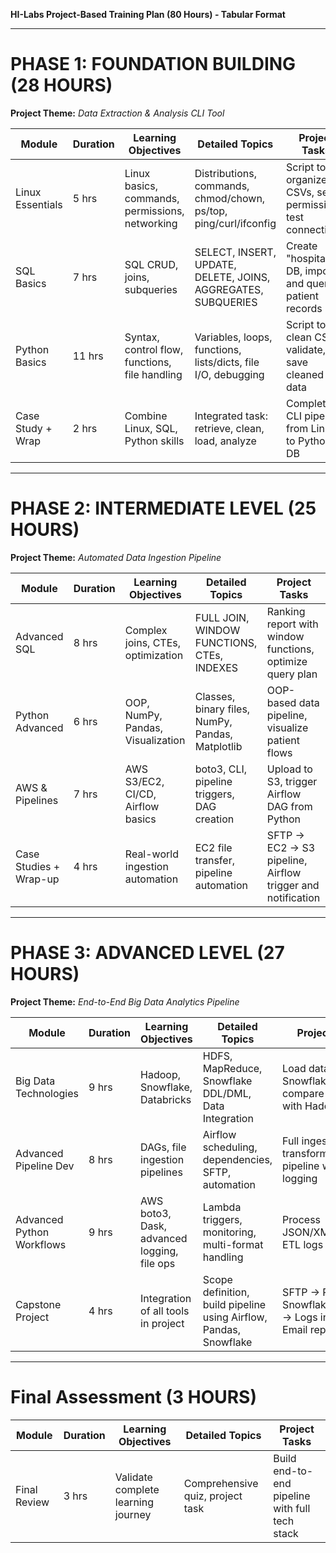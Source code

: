**HI-Labs Project-Based Training Plan (80 Hours) - Tabular Format**

---

# **PHASE 1: FOUNDATION BUILDING (28 HOURS)**
**Project Theme:** *Data Extraction & Analysis CLI Tool*

| Module            | Duration | Learning Objectives                                   | Detailed Topics                                                                                  | Project Tasks                                                                 |
|-------------------|----------|--------------------------------------------------------|---------------------------------------------------------------------------------------------------|---------------------------------------------------------------------------------|
| Linux Essentials  | 5 hrs    | Linux basics, commands, permissions, networking       | Distributions, commands, chmod/chown, ps/top, ping/curl/ifconfig                                | Script to organize CSVs, set permissions, test connectivity                    |
| SQL Basics        | 7 hrs    | SQL CRUD, joins, subqueries                           | SELECT, INSERT, UPDATE, DELETE, JOINS, AGGREGATES, SUBQUERIES                                   | Create "hospital" DB, import and query patient records                        |
| Python Basics     | 11 hrs   | Syntax, control flow, functions, file handling        | Variables, loops, functions, lists/dicts, file I/O, debugging                                    | Script to clean CSVs, validate, and save cleaned data                         |
| Case Study + Wrap | 2 hrs    | Combine Linux, SQL, Python skills                     | Integrated task: retrieve, clean, load, analyze                                                  | Complete CLI pipeline from Linux to Python to DB                              |

---

# **PHASE 2: INTERMEDIATE LEVEL (25 HOURS)**
**Project Theme:** *Automated Data Ingestion Pipeline*

| Module                 | Duration | Learning Objectives                                 | Detailed Topics                                                                                  | Project Tasks                                                                 |
|------------------------|----------|----------------------------------------------------|---------------------------------------------------------------------------------------------------|---------------------------------------------------------------------------------|
| Advanced SQL           | 8 hrs    | Complex joins, CTEs, optimization                   | FULL JOIN, WINDOW FUNCTIONS, CTEs, INDEXES                                                       | Ranking report with window functions, optimize query plan                    |
| Python Advanced        | 6 hrs    | OOP, NumPy, Pandas, Visualization                   | Classes, binary files, NumPy, Pandas, Matplotlib                                                 | OOP-based data pipeline, visualize patient flows                              |
| AWS & Pipelines        | 7 hrs    | AWS S3/EC2, CI/CD, Airflow basics                  | boto3, CLI, pipeline triggers, DAG creation                                                      | Upload to S3, trigger Airflow DAG from Python                                 |
| Case Studies + Wrap-up | 4 hrs    | Real-world ingestion automation                     | EC2 file transfer, pipeline automation                                                           | SFTP → EC2 → S3 pipeline, Airflow trigger and notification                    |

---

# **PHASE 3: ADVANCED LEVEL (27 HOURS)**
**Project Theme:** *End-to-End Big Data Analytics Pipeline*

| Module                  | Duration | Learning Objectives                                 | Detailed Topics                                                                                  | Project Tasks                                                                 |
|-------------------------|----------|----------------------------------------------------|---------------------------------------------------------------------------------------------------|---------------------------------------------------------------------------------|
| Big Data Technologies   | 9 hrs    | Hadoop, Snowflake, Databricks                      | HDFS, MapReduce, Snowflake DDL/DML, Data Integration                                             | Load data into Snowflake, compare analytics with Hadoop                        |
| Advanced Pipeline Dev   | 8 hrs    | DAGs, file ingestion pipelines                     | Airflow scheduling, dependencies, SFTP, automation                                               | Full ingestion to transformation pipeline with DAG & logging                  |
| Advanced Python Workflows | 9 hrs | AWS boto3, Dask, advanced logging, file ops       | Lambda triggers, monitoring, multi-format handling                                               | Process JSON/XML/Parquet, ETL logs to S3                                       |
| Capstone Project        | 4 hrs    | Integration of all tools in project                | Scope definition, build pipeline using Airflow, Pandas, Snowflake                               | SFTP → Python → Snowflake → DAG → Logs in S3 → Email report                   |

---

# **Final Assessment (3 HOURS)**

| Module         | Duration | Learning Objectives                           | Detailed Topics                                      | Project Tasks                                                                 |
|----------------|----------|----------------------------------------------|-----------------------------------------------------|---------------------------------------------------------------------------------|
| Final Review   | 3 hrs    | Validate complete learning journey            | Comprehensive quiz, project task                    | Build end-to-end pipeline with full tech stack                                 |

